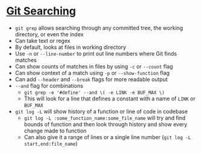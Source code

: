 # [Git Searching](https://git-scm.com/book/en/v2/Git-Tools-Searching)

* `git grep` allows searching through any committed tree, the working directory, or even the index
* Can take text or regex
* By default, looks at files in working directory
* Use `-n` or `--line-number` to print out line numbers where Git finds matches
* Can show counts of matches in files by using `-c` or `--count` flag
* Can show context of a match using `-p` or `--show-function` flag
* Can add `--header` and `--break` flags for more readable output
* `--and` flag for combinations
  * `git grep -e '#define' --and \( -e LINK -e BUF_MAX \)`
  * This will look for a line that defines a constant with a name of `LINK` or `BUF_MAX`
* `git log -L` will show history of a function or line of code in codebase
  * `git log -L :some_function_name:some_file_name` will try and find bounds of function and then look through history and show every change made to function
  * Can also give it a range of lines or a single line number (`git log -L start,end:file_name`)

